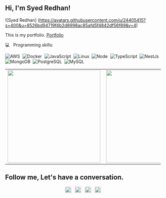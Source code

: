 
##  Hi, I'm Syed Redhan!
![Syed Redhan]
(https://avatars.githubusercontent.com/u/24405415?s=400&u=8526bd94719f4b2d8998ac85afd5f4842df56f89&v=4)

This is my portfolio. [Portfolio](https://redpulse96.github.io/red.me)

💻  &nbsp; Programming skills: <br/>


![AWS](https://img.shields.io/badge/-AWS-220052?style=flat&logoColor=fff&logo=amazon)&nbsp;
![Docker](https://img.shields.io/badge/-Docker-099cec?style=flat&logoColor=fff&logo=docker)&nbsp;
![JavaScript](https://img.shields.io/badge/-JavaScript-FEAE32?style=flat&logoColor=fff&logo=javascript)&nbsp;
![Linux](https://img.shields.io/badge/-Linux-f2930d?style=flat&logoColor=fff&logo=linux)&nbsp;
![Node](https://img.shields.io/badge/-Node.js-5B9856?style=flat&logoColor=fff&logo=node.js)&nbsp;
![TypeScript](https://img.shields.io/badge/-TypeScript-007ACC?style=flat&logoColor=fff&logo=typescript)&nbsp;
![NestJs](https://img.shields.io/badge/-Nest.js-ea2845?style=flat&logoColor=fff&logo=nestjs)&nbsp;
![MongoDB](https://img.shields.io/badge/-MongoDB-13aa52?style=flat&logoColor=fff&logo=mongodb)&nbsp;
![PostgreSQL](https://img.shields.io/badge/-PostgreSQL-336791?style=flat&logoColor=fff&logo=postgresql)&nbsp;
![MySQL](https://img.shields.io/badge/-MySQL-336791?style=flat&logoColor=fff&logo=MySQL)&nbsp;

<center>
  <table>
    <tr>
        <td><img width="300px" align="left" src="https://github-readme-stats.vercel.app/api?username=redpulse96&theme=dracula"/></td>
        <td><img width="300px" align="left" src="https://github-readme-stats.vercel.app/api/top-langs/?username=redpulse96&layout=compact&theme=dracula" /></td>
    </tr>   
  </table>
</center>  


## Follow me, Let's have a conversation.

<p align="center">
<a href="https://twitter.com/SyedRedhan" target="blank"><img align="center" src="https://cdn.jsdelivr.net/npm/simple-icons@3.0.1/icons/twitter.svg" alt="syedRedhan" height="20" width="20" /></a>
  &nbsp;
<a href="https://www.linkedin.com/in/redhan-syed-2a3722111/" target="blank"><img align="center" src="https://cdn.jsdelivr.net/npm/simple-icons@3.0.1/icons/linkedin.svg" alt="syedRedhan" height="20" width="20" /></a>
  &nbsp;
<a href="https://www.facebook.com/Dr.Redpulse" target="blank"><img align="center" src="https://cdn.jsdelivr.net/npm/simple-icons@3.0.1/icons/facebook.svg" alt="syedRedhan" height="20" width="20" /></a>
  &nbsp;
<a href="https://www.instagram.com/red.py/" target="blank"><img align="center" src="https://cdn.jsdelivr.net/npm/simple-icons@3.0.1/icons/instagram.svg" alt="syedRedhan" height="20" width="20" /></a>
</p>
